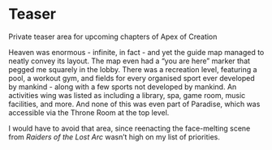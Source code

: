 # Teaser

Private teaser area for upcoming chapters of Apex of Creation

Heaven was enormous - infinite, in fact - and yet the guide map managed to neatly convey its layout. The map even had a “you are here” marker that pegged me squarely in the lobby. There was a recreation level, featuring a pool, a workout gym, and fields for every organised sport ever developed by mankind - along with a few sports not developed by mankind. An activities wing was listed as including a library, spa, game room, music facilities, and more. And none of this was even part of Paradise, which was accessible via the Throne Room at the top level.

I would have to avoid that area, since reenacting the face-melting scene from *Raiders of the Lost Arc* wasn’t high on my list of priorities.
